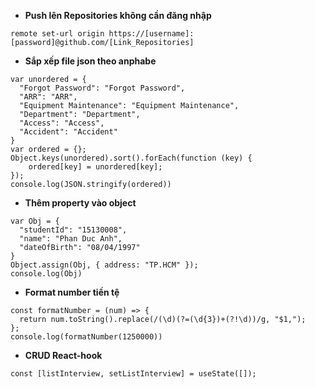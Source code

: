 
- **Push lên Repositories không cần đăng nhập**

```
remote set-url origin https://[username]:[password]@github.com/[Link_Repositories] 
```

- **Sắp xếp file json theo anphabe**

```
var unordered = { 
  "Forgot Password": "Forgot Password",
  "ARR": "ARR", 
  "Equipment Maintenance": "Equipment Maintenance", 
  "Department": "Department", 
  "Access": "Access", 
  "Accident": "Accident" 
} 
var ordered = {};
Object.keys(unordered).sort().forEach(function (key) {
    ordered[key] = unordered[key];
});
console.log(JSON.stringify(ordered))
```

- **Thêm property vào object**

```
var Obj = {
  "studentId": "15130008",
  "name": "Phan Duc Anh",
  "dateOfBirth": "08/04/1997"
}
Object.assign(Obj, { address: "TP.HCM" });
console.log(Obj)
```

- **Format number tiền tệ**

```
const formatNumber = (num) => {
  return num.toString().replace(/(\d)(?=(\d{3})+(?!\d))/g, "$1,");
};
console.log(formatNumber(1250000))
```
- **CRUD React-hook**

```
const [listInterview, setListInterview] = useState([]);
```


